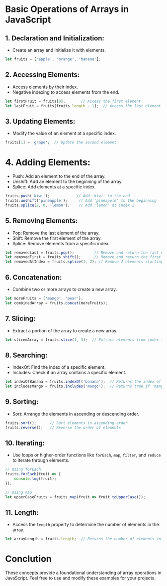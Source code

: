 # Basic Operations of Arrays in JavaScript

## 1. **Declaration and Initialization:**
   - Create an array and initialize it with elements.

   ```javascript
   let fruits = ['apple', 'orange', 'banana'];
```
## 2. Accessing Elements:
- Access elements by their index.
- Negative indexing to access elements from the end.
```javascript
let firstFruit = fruits[0];       // Access the first element
let lastFruit = fruits[fruits.length - 1];  // Access the last element using negative indexing
```
## 3. Updating Elements:
- Modify the value of an element at a specific index.
```javascript
fruits[1] = 'grape';  // Update the second element
```
# 4. Adding Elements:
- Push: Add an element to the end of the array.
- Unshift: Add an element to the beginning of the array.
- Splice: Add elements at a specific index.
``` javascript
fruits.push('kiwi');            // Add 'kiwi' to the end
fruits.unshift('pineapple');     // Add 'pineapple' to the beginning
fruits.splice(2, 0, 'lemon');    // Add 'lemon' at index 2
```
## 5. Removing Elements:
- Pop: Remove the last element of the array.
- Shift: Remove the first element of the array.
- Splice: Remove elements from a specific index.
```javascript
let removedLast = fruits.pop();         // Remove and return the last element
let removedFirst = fruits.shift();      // Remove and return the first element
let removedAtIndex = fruits.splice(1, 2); // Remove 2 elements starting from index 1
```
## 6. Concatenation:
- Combine two or more arrays to create a new array.
```javascript
let moreFruits = ['mango', 'pear'];
let combinedArray = fruits.concat(moreFruits);
```
## 7. Slicing:
- Extract a portion of the array to create a new array.
```javascript
let slicedArray = fruits.slice(1, 3);  // Extract elements from index 1 to 2
```
## 8. Searching:
- IndexOf: Find the index of a specific element.
- Includes: Check if an array contains a specific element.
```javascript
let indexOfBanana = fruits.indexOf('banana');  // Returns the index of 'banana'
let includesMango = fruits.includes('mango');  // Returns true if 'mango' is present
```
## 9. Sorting:
- Sort: Arrange the elements in ascending or descending order.
```javascript
fruits.sort();      // Sort elements in ascending order
fruits.reverse();   // Reverse the order of elements
```
## 10. Iterating:
- Use loops or higher-order functions like `forEach`, `map`, `filter`, and `reduce` to iterate through elements.
```javascript
// Using forEach
fruits.forEach(fruit => {
    console.log(fruit);
});

// Using map
let upperCaseFruits = fruits.map(fruit => fruit.toUpperCase());
```
## 11. Length:
- Access the `length` property to determine the number of elements in the array.
```javascript
let arrayLength = fruits.length;  // Returns the number of elements in the array
```
# Conclution
These concepts provide a foundational understanding of array operations in JavaScript. Feel free to use and modify these examples for your projects.